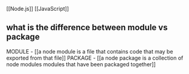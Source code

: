 [[Node.js]] [[JavaScript]]

## what is the difference between module vs package

MODULE - [[a node module is a file that contains code that may be exported from that file]]
PACKAGE - [[a node package is a collection of node modules modules that have been packaged together]]
